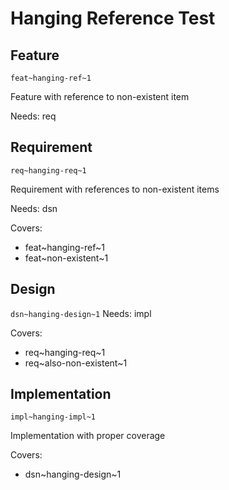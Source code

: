 # Hanging Reference Test

## Feature
`feat~hanging-ref~1`

Feature with reference to non-existent item

Needs: req

## Requirement
`req~hanging-req~1`

Requirement with references to non-existent items

Needs: dsn

Covers:
- feat~hanging-ref~1
- feat~non-existent~1

## Design
`dsn~hanging-design~1`
Needs: impl

Covers:
- req~hanging-req~1
- req~also-non-existent~1

## Implementation
`impl~hanging-impl~1`

Implementation with proper coverage

Covers:
- dsn~hanging-design~1